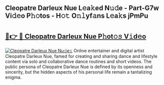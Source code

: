 ## Cleopatre Darleux Nue L𝚎a𝚔ed N𝚞𝚍e - Part-G7w Vi𝚍𝚎o P𝚑𝚘tos - H𝚘𝚝 O𝚗𝚕yf𝚊ns L𝚎a𝚔s jPmPu

# <h2><a href="http://kf5km55.oniu.top/?m=Cleopatre+Darleux+Nue">🔗👉 🔴 Cleopatre Darleux Nue P𝚑ot𝚘𝚜 V𝚒d𝚎o</a></h2>

[![Cleopatre Darleux Nue Nu𝚍e𝚜](https://i.imgur.com/0qMVB7G.gif)](http://kf5km55.oniu.top/?m=Cleopatre+Darleux+Nue)
Online entertainer and digital artist Cleopatre Darleux Nue, famed for creating and sharing dance and lifestyle content via solo and collaborative dance routines and short videos. The public persona of Cleopatre Darleux Nue is defined by its openness and sincerity, but the hidden aspects of his personal life remain a tantalizing enigma.  
